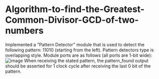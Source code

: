 # Algorithm-to-find-the-Greatest-Common-Divisor-GCD-of-two-numbers
Implemented a “Pattern Detector” module that is used to detect the following pattern: 11010 (starting from the left). Pattern detectors type is overlapping style.
Module ports are as follows (all ports are 1-bit wide):
![image](https://github.com/MohamedKhaledMohamedAli/Algorithm-to-find-the-Greatest-Common-Divisor-GCD-of-two-numbers/assets/104237865/32756c2e-fa65-4db0-aa62-4e1aa17550e2)
When receiving the stated pattern, the pattern_found output should be asserted for 1 clock cycle after receiving the last 0 bit of the pattern.
